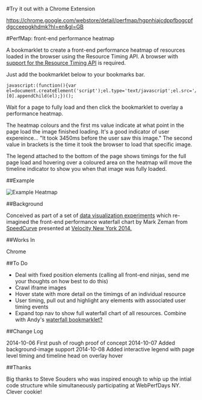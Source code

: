 #Try it out with a Chrome Extension

https://chrome.google.com/webstore/detail/perfmap/hgpnhiajcdppfbogcpfdgcceepgkhdmk?hl=en&gl=GB

#PerfMap: front-end performance heatmap

A bookmarklet to create a front-end performance heatmap of resources loaded in the browser using the Resource Timing API. A browser with [support for the Resource Timing API](http://caniuse.com/#feat=resource-timing) is required.

Just add the bookmarklet below to your bookmarks bar.

```
javascript:(function(){var el=document.createElement('script');el.type='text/javascript';el.src='//zeman.github.io/perfmap/perfmap.js';document.getElementsByTagName('body')[0].appendChild(el);})();
```
Wait for a page to fully load and then click the bookmarklet to overlay a performance heatmap.

The heatmap colours and the first ms value indicate at what point in the page load the image finished loading. It's a good indicator of user expereince... "It took 3450ms before the user saw this image." The second value in brackets is the time it took the browser to load that specific image.

The legend attached to the bottom of the page shows timings for the full page load and hovering over a coloured area on the heatmap will move the timeline indicator to show you when that image was fully loaded. 

##Example

![Example Heatmap](http://zeman.github.io/perfmap/example.jpg)

##Background

Conceived as part of a set of [data visualization experiments](http://lab.speedcurve.com) which re-imagined the front-end performance waterfall chart by Mark Zeman from [SpeedCurve](http://speedcurve.com) presented at [Velocity New York 2014.](http://speedcurve.com/blog/velocity-a-better-waterfall-chart/)

##Works In

Chrome

##To Do

- Deal with fixed position elements (calling all front-end ninjas, send me your thoughts on how best to do this)
- Crawl iframe images
- Hover state with more detail on the timimgs of an individual resource
- User timing, pull out and highlight any elements with associated user timing events
- Expand top nav to show full waterfall chart of all resources. Combine with Andy's [waterfall bookmarklet?](https://github.com/andydavies/waterfall)

##Change Log

2014-10-06 First push of rough proof of concept
2014-10-07 Added background-image support
2014-10-08 Added interactive legend with page level timing and timeline head on overlay hover

##Thanks

Big thanks to Steve Souders who was inspired enough to whip up the intial code structure while simultaneously participating at WebPerfDays NY. Clever cookie!
